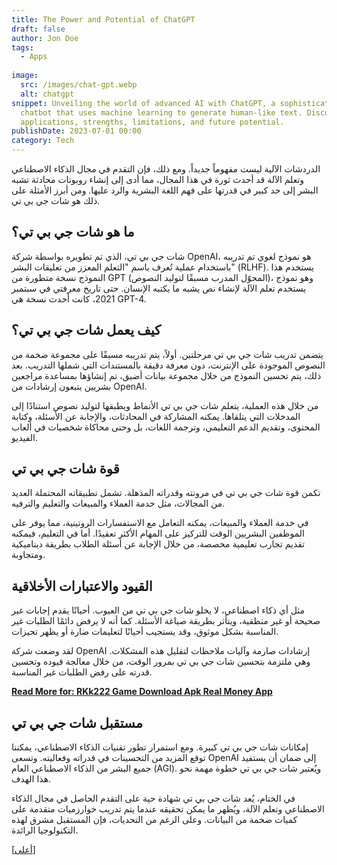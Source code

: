 ```yaml
---
title: The Power and Potential of ChatGPT
draft: false
author: Jon Doe
tags:
  - Apps
  
image:
  src: /images/chat-gpt.webp
  alt: chatgpt
snippet: Unveiling the world of advanced AI with ChatGPT, a sophisticated
  chatbot that uses machine learning to generate human-like text. Discover its
  applications, strengths, limitations, and future potential.
publishDate: 2023-07-01 00:00
category: Tech
---
```



الدردشات الآلية ليست مفهوماً جديداً. ومع ذلك، فإن التقدم في مجال الذكاء الاصطناعي وتعلم الآلة قد أحدث ثورة في هذا المجال، مما أدى إلى إنشاء روبوتات محادثة تشبه البشر إلى حد كبير في قدرتها على فهم اللغة البشرية والرد عليها. ومن أبرز الأمثلة على ذلك هو شات جي بي تي.

## ما هو شات جي بي تي؟

شات جي بي تي، الذي تم تطويره بواسطة شركة OpenAI، هو نموذج لغوي تم تدريبه باستخدام عملية تُعرف باسم "التعلم المعزز من تعليقات البشر" (RLHF). يستخدم هذا النموذج نسخة متطورة من GPT (المحوّل المدرب مسبقًا لتوليد النصوص)، وهو نموذج يستخدم تعلم الآلة لإنشاء نص يشبه ما يكتبه الإنسان. حتى تاريخ معرفتي في سبتمبر 2021، كانت أحدث نسخة هي GPT-4.

## كيف يعمل شات جي بي تي؟

يتضمن تدريب شات جي بي تي مرحلتين. أولاً، يتم تدريبه مسبقًا على مجموعة ضخمة من النصوص الموجودة على الإنترنت، دون معرفة دقيقة بالمستندات التي شملها التدريب. بعد ذلك، يتم تحسين النموذج من خلال مجموعة بيانات أضيق، تم إنشاؤها بمساعدة مراجعين بشريين يتبعون إرشادات من OpenAI.

من خلال هذه العملية، يتعلم شات جي بي تي الأنماط ويطبقها لتوليد نصوص استنادًا إلى المدخلات التي يتلقاها. يمكنه المشاركة في المحادثات، والإجابة عن الأسئلة، وكتابة المحتوى، وتقديم الدعم التعليمي، وترجمة اللغات، بل وحتى محاكاة شخصيات في ألعاب الفيديو.

## قوة شات جي بي تي

تكمن قوة شات جي بي تي في مرونته وقدراته المذهلة. تشمل تطبيقاته المحتملة العديد من المجالات، مثل خدمة العملاء والمبيعات والتعليم والترفيه.

في خدمة العملاء والمبيعات، يمكنه التعامل مع الاستفسارات الروتينية، مما يوفر على الموظفين البشريين الوقت للتركيز على المهام الأكثر تعقيدًا. أما في التعليم، فيمكنه تقديم تجارب تعليمية مخصصة، من خلال الإجابة عن أسئلة الطلاب بطريقة ديناميكية ومتجاوبة.

## القيود والاعتبارات الأخلاقية

مثل أي ذكاء اصطناعي، لا يخلو شات جي بي تي من العيوب. أحيانًا يقدم إجابات غير صحيحة أو غير منطقية، ويتأثر بطريقة صياغة الأسئلة. كما أنه لا يرفض دائمًا الطلبات غير المناسبة بشكل موثوق، وقد يستجيب أحيانًا لتعليمات ضارة أو يظهر تحيزات.

لقد وضعت شركة OpenAI إرشادات صارمة وآليات ملاحظات لتقليل هذه المشكلات. وهي ملتزمة بتحسين شات جي بي تي بمرور الوقت، من خلال معالجة قيوده وتحسين قدرته على رفض الطلبات غير المناسبة.

**[Read More for: RKk222 Game Download Apk Real Money App](es/blog/kk222-game-download-apk-real-money-app "Kk222 Game Download Apk Real Money App")**


## مستقبل شات جي بي تي

إمكانات شات جي بي تي كبيرة. ومع استمرار تطور تقنيات الذكاء الاصطناعي، يمكننا توقع المزيد من التحسينات في قدراته وفعاليته. وتسعى OpenAI إلى ضمان أن يستفيد جميع البشر من الذكاء الاصطناعي العام (AGI). ويُعتبر شات جي بي تي خطوة مهمة نحو هذا الهدف.

في الختام، يُعد شات جي بي تي شهادة حية على التقدم الحاصل في مجال الذكاء الاصطناعي وتعلم الآلة، ويُظهر ما يمكن تحقيقه عندما يتم تدريب خوارزميات متقدمة على كميات ضخمة من البيانات. وعلى الرغم من التحديات، فإن المستقبل مشرق لهذه التكنولوجيا الرائدة.

<a href="#top">[أعلى]</a>
